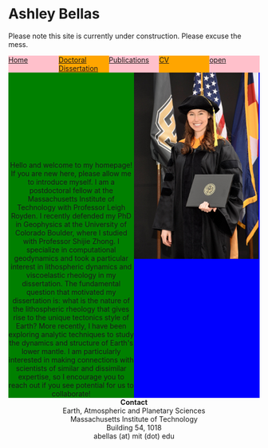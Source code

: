 # Ashley Bellas     
 
 Please note this site is currently under construction. Please excuse the mess.

<html>
<head></head>
 <body>
    <div style="width: 100%; display: table;">
        <div style="display: table-row;">
            <div style="width: 20%; display: table-cell; background: pink;">
             <a href="README.md">Home</a>
            </div>
            <div style="width: 20%; display: table-cell; background: orange;">
             <a href="README.md">Doctoral Dissertation</a>
            </div>
            <div style="width: 20%; display: table-cell; background: pink;">
             <a href="/publications/README.md">Publications</a>
            </div>
            <div style="width: 20%; display: table-cell; background: orange;">
             <a href="/publications/README.md">CV</a>
            </div>
            <div style="width: 20%; display: table-cell; background: pink;">
             <a href="/publications/README.md">open</a>
            </div>
        </div>
    </div>
 </body>
</html>
  
  
  
  
  
  
  
<html>
<head></head>
 <body>
    <div style="width: 100%; display: table;">
        <div style="display: table-row; height: 100px;">
            <div style="width: 50%; display: table-cell; background: green;">
                <center>Hello and welcome to my homepage! If you are new here, please allow me to introduce myself. I am a postdoctoral fellow at the Massachusetts Institute of Technology with Professor Leigh Royden. I recently defended my PhD in Geophysics at the University of Colorado Boulder, where I studied with Professor Shijie Zhong. I specialize in computational geodynamics and took a particular interest in lithospheric dynamics and viscoelastic rheology in my dissertation. The fundamental question that motivated my dissertation is: what is the nature of the lithospheric rheology that gives rise to the unique tectonics style of Earth? More recently, I have been exploring analytic techniques to study the dynamics and structure of Earth's lower mantle. I am particularly interested in making connections with scientists of similar and dissimilar expertise, so I encourage you to reach out if you see potential for us to collaborate!</center>
            </div>
            <div style="display: table-cell; background: blue;"> 
                <img align="center" width="250px" src="3_highres.jpg">
            </div>
        </div>
    </div>
 </body>
</html>
  
  
  
  
  
  
<center>  
<b>Contact</b> </br>  
Earth, Atmospheric and Planetary Sciences  </br>
Massachusetts Institute of Technology  </br>
Building 54, 1018  </br>
abellas (at) mit (dot) edu </br>
</center>
